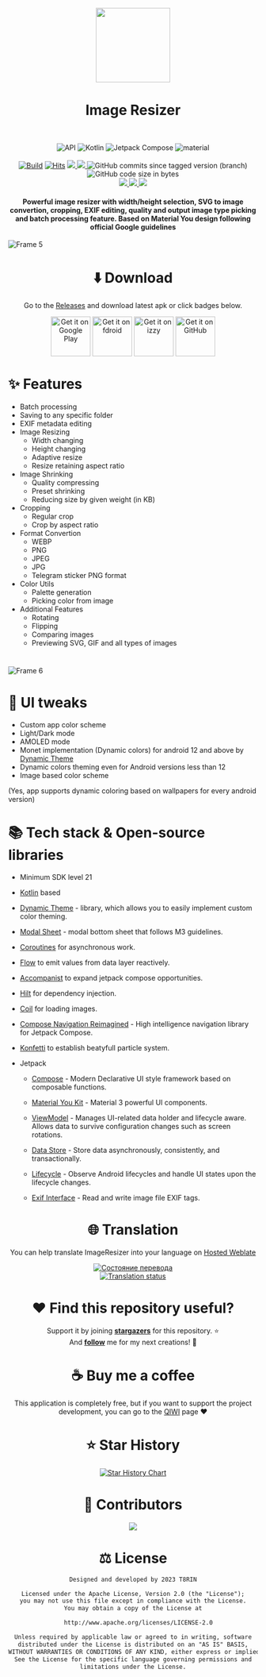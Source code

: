 <div align="center">
</br>
<img src="https://user-images.githubusercontent.com/52178347/236916263-f8f97c5c-0f07-4180-ace4-2b35289b344f.png" width="150" />

</div>

<h1 align="center">Image Resizer</h1>

</br>

<p align="center">
  <img alt="API" src="https://img.shields.io/badge/Api%2021+-50f270?logo=android&logoColor=black&style=for-the-badge"/></a>
  <img alt="Kotlin" src="https://img.shields.io/badge/Kotlin-a503fc?logo=kotlin&logoColor=white&style=for-the-badge"/></a>
  <img alt="Jetpack Compose" src="https://img.shields.io/static/v1?style=for-the-badge&message=Jetpack+Compose&color=4285F4&logo=Jetpack+Compose&logoColor=FFFFFF&label="/></a> 
  <img alt="material" src="https://custom-icon-badges.demolab.com/badge/material%20you-lightblue?style=for-the-badge&logoColor=333&logo=material-you"/></a>
  </br>
  </br>
  <a href="https://github.com/T8RIN/ImageResizer/actions">
      <img alt="Build" src="https://img.shields.io/github/actions/workflow/status/t8rin/imageresizer/android.yml?label=Build&style=for-the-badge"/></a>
  <a href="https://hits.sh/github.com/t8rin/ImageResizer/">
      <img alt="Hits" src="https://hits.sh/github.com/t8rin/ImageResizer.svg?style=for-the-badge&label=Views&extraCount=7500&color=3b8963"/></a>
  <a href="https://github.com/t8rin/ImageResizer/releases">
      <img src="https://img.shields.io/github/downloads/t8rin/ImageResizer/total?color=orange&style=for-the-badge"/>
  </a>
  <a href="https://github.com/t8rin/ImageResizer/stargazers">
      <img src="https://img.shields.io/github/stars/t8rin/imageresizer?color=ffff00&style=for-the-badge"/>
  </a>
  <img alt="GitHub commits since tagged version (branch)" src="https://img.shields.io/github/commits-since/t8rin/ImageResizer/v1.0?color=palegreen&label=Commits&style=for-the-badge">
  <img alt="GitHub code size in bytes" src="https://img.shields.io/github/languages/code-size/t8rin/imageresizer?style=for-the-badge">
  </br>
  <a href="https://github.com/t8rin/imageresizer/releases/latest">
      <img src="https://img.shields.io/github/v/release/t8rin/imageresizer?color=purple&include_prereleases&logo=github&style=for-the-badge"/>
  </a>
  <a href="https://play.google.com/store/apps/details?id=ru.tech.imageresizershrinker">
      <img src="https://img.shields.io/endpoint?color=purple&logo=google-play&style=for-the-badge&label=Play%20store&url=https%3A%2F%2Fplay.cuzi.workers.dev%2Fplay%3Fi%3Dru.tech.imageresizershrinker%26l%3DAndroid%26m%3D%24version"/>
  </a>
  <a href="https://f-droid.org/packages/ru.tech.imageresizershrinker">
      <img src="https://img.shields.io/f-droid/v/ru.tech.imageresizershrinker?color=purple&include_prereleases&logo=FDROID&style=for-the-badge"/>
  </a>
</p>

<h4 align="center">Powerful image resizer with width/height selection, SVG to image convertion, cropping, EXIF editing, quality and output image type picking and batch processing feature. Based on Material You design following official Google guidelines</h4>


![Frame 5](https://user-images.githubusercontent.com/52178347/229357418-3ed5e83b-df35-4e61-87ca-e74135e831d1.png)

<div align="center">

# ⬇️ Download
Go to the [Releases](https://github.com/t8rin/imageresizer/releases/latest) and download latest apk or click badges below.

[<img src="https://play.google.com/intl/en_us/badges/static/images/badges/en_badge_web_generic.png"
      align="center"
      alt='Get it on Google Play'
      height="80">](https://play.google.com/store/apps/details?id=ru.tech.imageresizershrinker)
[<img src="https://gitlab.com/fdroid/artwork/-/raw/master/badge/get-it-on-en-au.png"
      alt='Get it on fdroid'
      align="center"
      height="80">](https://f-droid.org/packages/ru.tech.imageresizershrinker)
[<img src="https://gitlab.com/IzzyOnDroid/repo/-/raw/master/assets/IzzyOnDroid.png"
      alt='Get it on izzy'
      align="center"
      height="80">](https://apt.izzysoft.de/fdroid/index/apk/ru.tech.imageresizershrinker)
[<img src="https://user-images.githubusercontent.com/69304392/148696068-0cfea65d-b18f-4685-82b5-329a330b1c0d.png"
      alt='Get it on GitHub'
      align="center"
      height="80">](https://github.com/t8rin/imageresizer/releases/latest)    
</div>

# ✨ Features
- Batch processing
- Saving to any specific folder
- EXIF metadata editing
- Image Resizing
  - Width changing
  - Height changing
  - Adaptive resize
  - Resize retaining aspect ratio
- Image Shrinking
  - Quality compressing
  - Preset shrinking
  - Reducing size by given weight (in KB)
- Cropping
  - Regular crop
  - Crop by aspect ratio
- Format Convertion
  - WEBP
  - PNG
  - JPEG
  - JPG
  - Telegram sticker PNG format
- Color Utils
  - Palette generation
  - Picking color from image
- Additional Features
  - Rotating
  - Flipping
  - Comparing images
  - Previewing SVG, GIF and all types of images
  

#
![Frame 6](https://user-images.githubusercontent.com/52178347/229357423-22ea1144-d838-438d-bc39-6ae431e491e6.png)

  
# 🌟 UI tweaks
- Custom app color scheme
- Light/Dark mode
- AMOLED mode
- Monet implementation (Dynamic colors) for android 12 and above by [Dynamic Theme](https://github.com/T8RIN/DynamicTheme)
- Dynamic colors theming even for Android versions less than 12
- Image based color scheme

(Yes, app supports dynamic coloring based on wallpapers for every android version)


# 📚 Tech stack & Open-source libraries
- Minimum SDK level 21

- [Kotlin](https://kotlinlang.org/) based 

- [Dynamic Theme](https://github.com/T8RIN/DynamicTheme) - library, which allows you to easily implement custom color theming.

- [Modal Sheet](https://github.com/T8RIN/ModalSheet) - modal bottom sheet that follows M3 guidelines.

- [Coroutines](https://github.com/Kotlin/kotlinx.coroutines) for asynchronous work.

- [Flow](https://kotlin.github.io/kotlinx.coroutines/kotlinx-coroutines-core/kotlinx.coroutines.flow/) to emit values from data layer reactively.

- [Accompanist](https://github.com/google/accompanist) to expand jetpack compose opportunities.

- [Hilt](https://dagger.dev/hilt/) for dependency injection.

- [Coil](https://github.com/coil-kt/coil) for loading images.

- [Compose Navigation Reimagined](https://github.com/olshevski/compose-navigation-reimagined) - High intelligence navigation library for Jetpack Compose.

- [Konfetti](https://github.com/DanielMartinus/Konfetti) to establish beatyfull particle system.

- Jetpack
  - [Compose](https://developer.android.com/jetpack/compose) - Modern Declarative UI style framework based on composable functions.
  
  - [Material You Kit](https://developer.android.com/jetpack/androidx/releases/compose-material3) - Material 3 powerful UI components.
  
  - [ViewModel](https://developer.android.com/topic/libraries/architecture/viewmodel) - Manages UI-related data holder and lifecycle aware. Allows data to survive configuration changes such as screen rotations.
  
  - [Data Store](https://developer.android.com/jetpack/androidx/releases/datastore) - Store data asynchronously, consistently, and transactionally.
  
  - [Lifecycle](https://developer.android.com/jetpack/androidx/releases/lifecycle) - Observe Android lifecycles and handle UI states upon the lifecycle changes.
  
  - [Exif Interface](https://developer.android.com/jetpack/androidx/releases/exifinterface) - Read and write image file EXIF tags.

<div align="center">


# 🌐 Translation
You can help translate ImageResizer into your language on [Hosted Weblate](https://hosted.weblate.org/engage/image-resizer/)

[![Состояние перевода](https://hosted.weblate.org/widgets/image-resizer/-/horizontal-auto.svg)](https://hosted.weblate.org/engage/image-resizer/)
</br>
[![Translation status](https://hosted.weblate.org/widgets/image-resizer/-/image-resizer/287x66-black.png)](https://hosted.weblate.org/engage/image-resizer/)


# ❤️ Find this repository useful?
Support it by joining __[stargazers](https://github.com/t8rin/ImageResizer/stargazers)__ for this repository. :star: <br>
And __[follow](https://github.com/t8rin)__ me for my next creations! 🤩

# ☕ Buy me a coffee
This application is completely free, but if you want to support the project development, you can go to the [QIWI](https://qiwi.com/n/T8RIN) page :heart:

# ⭐ Star History
[![Star History Chart](https://api.star-history.com/svg?repos=t8rin/ImageResizer&type=Date)](https://star-history.com/#t8rin/ImageResizer&Date)

# 📢 Contributors
<a href="https://github.com/t8rin/imageresizer/graphs/contributors">
  <img src="https://contrib.rocks/image?repo=t8rin/Imageresizer" />
</a>

# ⚖️ License
```xml
Designed and developed by 2023 T8RIN

Licensed under the Apache License, Version 2.0 (the "License");
you may not use this file except in compliance with the License.
You may obtain a copy of the License at

   http://www.apache.org/licenses/LICENSE-2.0

Unless required by applicable law or agreed to in writing, software
distributed under the License is distributed on an "AS IS" BASIS,
WITHOUT WARRANTIES OR CONDITIONS OF ANY KIND, either express or implied.
See the License for the specific language governing permissions and
limitations under the License.
```

</div>
